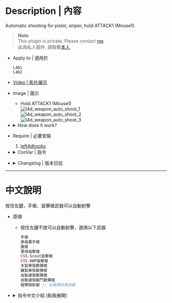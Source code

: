 # Description | 內容
Automatic shooting for pistol, sniper, hold ATTACK1 (Mouse1).

> __Note__ <br/>
This plugin is private, Please contact [me](https://github.com/fbef0102/Game-Private_Plugin#私人插件列表-private-plugins-list)<br/>
此為私人插件, 請聯繫[本人](https://github.com/fbef0102/Game-Private_Plugin#私人插件列表-private-plugins-list)

* Apply to | 適用於
    ```
    L4D1
    L4D2
    ```

* [Video | 影片展示](https://youtu.be/GSBYrMNC08o)

* Image | 圖示
    * Hold ATTACK1 (Mouse1)
    <br/>![l4d_weapon_auto_shoot_1](image/l4d_weapon_auto_shoot_1.gif)
    <br/>![l4d_weapon_auto_shoot_2](image/l4d_weapon_auto_shoot_2.gif)
    <br/>![l4d_weapon_auto_shoot_3](image/l4d_weapon_auto_shoot_3.gif)

* <details><summary>How does it work?</summary>

    * Hold ATTACK1 (Mouse1). Apply the following weapons
        ```php
        pistol
        magnum pistol
        hunting rifle
        military sniper 
        css scout
        css awp
        pump shotgun 
        shotgun chrome
        autoshotgun
        shotgun spas
        grenade launcher // if change clip
        ```
</details>

* Require | 必要安裝
    1. [left4dhooks](https://forums.alliedmods.net/showthread.php?t=321696)

* <details><summary>ConVar | 指令</summary>

    * cfg/sourcemod/l4d_weapon_auto_shoot.cfg
        ```php
        // 0=Plugin off, 1=Plugin on.
        l4d_weapon_auto_shoot_enable "1"

        // (L4D2) [ALLOWED WEAPONS] separate by ',' (no spaces).
        // 1=Single Pistol, 2=Dual Pistol, 3=Hunt Rif, 4=Magnum, 5=Mil Sniper, 6=Pump Shot, 7=Chrome Shot, 8=Autoshot, 9=SPAS, 10=Scout, 11=AWP, 12=GL
        // GL = Grenade Launcher
        l4d_weapon_auto_shoot_weapons "1,2,3,4,5,6,7,8,9"

        // (L4D1) [ALLOWED WEAPONS] separate by ',' (no spaces).\n1=Pistol, 2=Dual Pistol, 3=Hunt Rif, 4=Pump Shot, 5=Autoshot
        l4d_weapon_auto_shoot_weapons "1,2,3,4,5"
        ```
</details>

* <details><summary>Changelog | 版本日誌</summary>

    * v1.3h (2024-3-19)
        * Auto shoot after reload weapons

    * v1.2h (2024-5-2)
        * Detect dual pistol pickup

    * v1.1h (2024-3-11)
        * Update Cvars

    * v1.0h (2024-2-16)
        * Remake code, convert code to latest syntax
        * Fix warnings when compiling on SourceMod 1.11.
        * Optimize code and improve performance
        * Require left4dhooks
        * Fixed errors in l4d1

    * v1.1
        * [By Timocop](https://forums.alliedmods.net/showthread.php?t=212787)
</details>

- - - -
# 中文說明
按住左鍵，手槍、狙擊槍武器可以自動射擊

* 原理
    * 按住左鍵不放可以自動射擊，適用以下武器
        ```php
        手槍
        麥格農手槍
        獵槍
        軍用狙擊槍
        CSS-Scout狙擊槍 
        CSS-AWP狙擊槍
        木製單發散彈槍
        鐵製單發散彈槍
        自動連發散彈槍 
        自動連發戰鬥散彈槍
        榴彈發射器 // 如果彈夾被改變
        ```

* <details><summary>指令中文介紹 (點我展開)</summary>

    * cfg/sourcemod/l4d_weapon_auto_shoot.cfg
        ```php
        // 0=關閉插件, 1=啟動插件
        l4d_weapon_auto_shoot_enable "1"

        // (L4D2) [自動開火的武器] ';' 符號區隔 (無空白)
        // 1=手槍, 2=雙手槍, 3=獵槍, 4=沙漠之鷹, 5=軍用狙擊槍, 6=木製單發散彈槍, 7=鐵製單發散彈槍, 8=自動連發散彈槍, 9=自動連發戰鬥散彈槍, 10=Scout, 11=AWP, 12=榴彈發射器
        l4d_weapon_auto_shoot_weapons "1,2,3,4,5,6,7,8,9"

        // (L4D1) [自動開火的武器] ';' 符號區隔 (無空白)
        // 1=手槍, 2=雙手槍, 3=獵槍, 4=木製單發散彈槍, 5=自動連發散彈槍
        l4d_weapon_auto_shoot_weapons "1,2,3,4,5"
        ```
</details>
